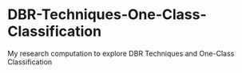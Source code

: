 # DBR-Techniques-One-Class-Classification
My research computation to explore DBR Techniques and One-Class Classification

